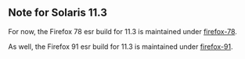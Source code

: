 ## Note for Solaris 11.3

For now, the Firefox 78 esr build for 11.3 is maintained under [firefox-78](../firefox-78).

As well, the Firefox 91 esr build for 11.3 is maintained under [firefox-91](../firefox-91).
